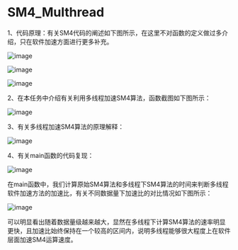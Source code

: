 # SM4_Multhread

1、代码原理：有关SM4代码的阐述如下图所示，在这里不对函数的定义做过多介绍，只在软件加速方面进行更多补充。

![image](https://user-images.githubusercontent.com/108848022/181264435-284228cc-90e8-4f40-91af-c6f1d3d81d84.png)

![image](https://user-images.githubusercontent.com/108848022/181264692-5f02c42a-d76f-4ecf-ae9b-b30a16182f88.png)

![image](https://user-images.githubusercontent.com/108848022/181264726-86299d73-2740-4213-b8a4-1bb3c6b59ae9.png)


2、在本任务中介绍有关利用多线程加速SM4算法，函数截图如下图所示：

![image](https://user-images.githubusercontent.com/108848022/181265331-78850334-a017-4371-bec8-f69470bec41c.png)

3、有关多线程加速SM4算法的原理解释：

![image](https://user-images.githubusercontent.com/108848022/181265330-d5c02b83-dc22-4f34-a6dc-dd7aaa438ead.png)

4、有关main函数的代码复现：

![image](https://user-images.githubusercontent.com/108848022/181265516-bce123f8-b93f-45eb-b094-141b0583a16b.png)

在main函数中，我们计算原始SM4算法和多线程下SM4算法的时间来判断多线程软件加速方法的加速比，有关不同数据量下加速比的对比情况如下图所示：

![image](https://user-images.githubusercontent.com/108848022/181266284-38bb8a27-dba9-43b1-b74f-de077c9b53f7.png)

可以明显看出随着数据量级越来越大，显然在多线程下计算SM4算法的速率明显更快，且加速比始终保持在一个较高的区间内，说明多线程能够很大程度上在软件层面加速SM4运算速度。

